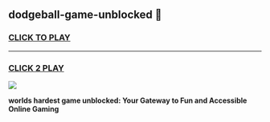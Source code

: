 
## dodgeball-game-unblocked 👋
<h3>
<a href="https://premium.freeplayer.one?title=dodgeball-game-unblocked&ref=14F">CLICK TO PLAY</a></h3>
<hr>

<h3>
<a href="https://premium.freeplayer.one?title=dodgeball-game-unblocked&ref=14F">CLICK 2 PLAY</a>
  
</h3>

<a href="https://premium.freeplayer.one?title=dodgeball-game-unblocked&ref=12F/"><img src="https://clearcache.store/games.png"></a>


**worlds hardest game unblocked: Your Gateway to Fun and Accessible Online Gaming**

